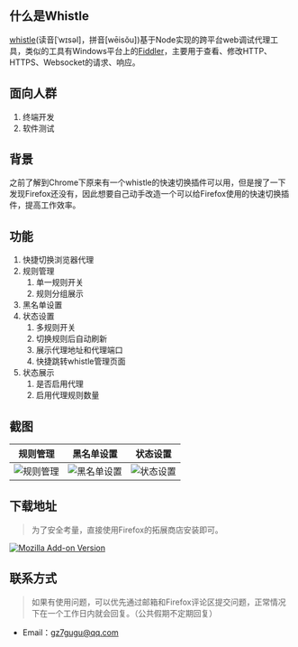 ## 什么是Whistle

[whistle](https://github.com/avwo/whistle)(读音[ˈwɪsəl]，拼音[wēisǒu])基于Node实现的跨平台web调试代理工具，类似的工具有Windows平台上的[Fiddler](http://www.telerik.com/fiddler/)，主要用于查看、修改HTTP、HTTPS、Websocket的请求、响应。

## 面向人群

1. 终端开发
2. 软件测试

## 背景

之前了解到Chrome下原来有一个whistle的快速切换插件可以用，但是搜了一下发现Firefox还没有，因此想要自己动手改造一个可以给Firefox使用的快速切换插件，提高工作效率。

## 功能

1. 快捷切换浏览器代理
2. 规则管理
    1. 单一规则开关
    2. 规则分组展示
3. 黑名单设置
4. 状态设置
    1. 多规则开关
    2. 切换规则后自动刷新
    3. 展示代理地址和代理端口
    4. 快捷跳转whistle管理页面
5. 状态展示
    1. 是否启用代理
    2. 启用代理规则数量

## 截图

| 规则管理 | 黑名单设置   | 状态设置 |
| ----- | --------- | ----------- |
| ![规则管理](https://i.v2ex.co/7M0JYeB0l.png)  |![黑名单设置](https://i.v2ex.co/9X5gRtgDl.png)     | ![状态设置](https://i.v2ex.co/LD372Ec5l.png)    |

## 下载地址

> 为了安全考量，直接使用Firefox的拓展商店安装即可。

[![Mozilla Add-on Version](https://img.shields.io/amo/v/whistle-switcher)](https://addons.mozilla.org/zh-CN/firefox/addon/whistle-switcher/)

## 联系方式

> 如果有使用问题，可以优先通过邮箱和Firefox评论区提交问题，正常情况下在一个工作日内就会回复。（公共假期不定期回复）

- Email：[gz7gugu@qq.com](mailto:gz7gugu@qq.com)